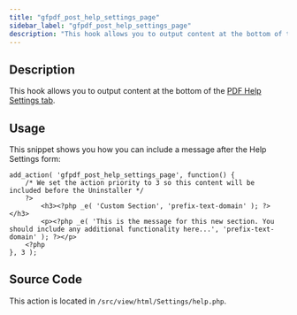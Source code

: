 ```yaml
---
title: "gfpdf_post_help_settings_page"
sidebar_label: "gfpdf_post_help_settings_page"
description: "This hook allows you to output content at the bottom of the PDF Help Settings tab. "
---
```


## Description 

This hook allows you to output content at the bottom of the [PDF Help Settings tab](user-global-settings.md#help). 

## Usage 

This snippet shows you how you can include a message after the Help Settings form:

```.language-php
add_action( 'gfpdf_post_help_settings_page', function() {
	/* We set the action priority to 3 so this content will be included before the Uninstaller */
	?>
		<h3><?php _e( 'Custom Section', 'prefix-text-domain' ); ?></h3>
		<p><?php _e( 'This is the message for this new section. You should include any additional functionality here...', 'prefix-text-domain' ); ?></p>
	<?php
}, 3 );
```

## Source Code 

This action is located in `/src/view/html/Settings/help.php`.